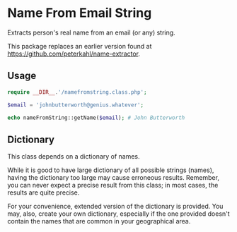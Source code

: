 # Name From Email String
Extracts person's real name from an email (or any) string.

This package replaces an earlier version found at <https://github.com/peterkahl/name-extractor>.

## Usage

```php
require __DIR__.'/namefromstring.class.php';

$email = 'johnbutterworth@genius.whatever';

echo nameFromString::getName($email); # John Butterworth

```

## Dictionary
This class depends on a dictionary of names.

While it is good to have large dictionary of all possible strings (names), having the dictionary too large may cause erroneous results. Remember, you can never expect a precise result from this class; in most cases, the results are quite precise.

For your convenience, extended version of the dictionary is provided. You may, also, create your own dictionary, especially if the one provided doesn't contain the names that are common in your geographical area.
